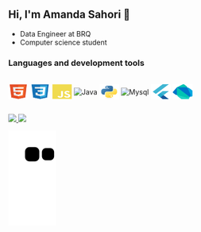 ## Hi, I'm Amanda Sahori 👋
- Data Engineer at BRQ
- Computer science student 
  
### Languages and development tools
 
<div style="display: inline_block"><br>
  <img align="center" alt="HTML" height="30" width="40" src="https://raw.githubusercontent.com/devicons/devicon/master/icons/html5/html5-original.svg">
  <img align="center" alt="CSS" height="30" width="40" src="https://raw.githubusercontent.com/devicons/devicon/master/icons/css3/css3-original.svg">
  <img align="center" alt="Js" height="30" width="40" src="https://raw.githubusercontent.com/devicons/devicon/master/icons/javascript/javascript-plain.svg">
  <img align="center" alt="Java" height="30" width="40" src="https://cdn.jsdelivr.net/gh/devicons/devicon/icons/java/java-original.svg"">
  <img align="center" alt="Python" height="30" width="40" src="https://raw.githubusercontent.com/devicons/devicon/master/icons/python/python-original.svg">
  <img align="center" alt="Mysql" height="30" width="40" src="https://cdn.jsdelivr.net/gh/devicons/devicon/icons/mysql/mysql-original.svg">
  <img align="center" alt="Flutter" height="30" width="40" src="https://github.com/devicons/devicon/blob/master/icons/flutter/flutter-original.svg">
  <img align="center" alt="Dart" height="30" width="40" src="https://github.com/devicons/devicon/blob/master/icons/dart/dart-original.svg">
</div>
                                                                                                                                          
##
                                                                                                                                          
<div>
<a href="https://github.com/SahoriKikuchi">
<img height="180em" src="https://github-readme-stats.vercel.app/api/top-langs/?username=SahoriKikuchi&layout=compact&langs_count=7&theme=dracula">
<img height="180em" src="https://github-readme-stats.vercel.app/api?username=SahoriKikuchi&show_icons=true&theme=dracula&include_all_commits=true&count_private=true"
</div>

![Snake animation](https://github.com/SahoriKikuchi/SahoriKikuchi/blob/output/github-contribution-grid-snake.svg)

<!--
**SahoriKikuchi/SahoriKikuchi** is a ✨ _special_ ✨ repository because its `README.md` (this file) appears on your GitHub profile.

Here are some ideas to get you started:

- 🔭 I’m currently working on ...
- 🌱 I’m currently learning ...
- 👯 I’m looking to collaborate on ...
- 🤔 I’m looking for help with ...
- 💬 Ask me about ...
- 📫 How to reach me: ...
- 😄 Pronouns: ...
- ⚡ Fun fact: ...
-->
